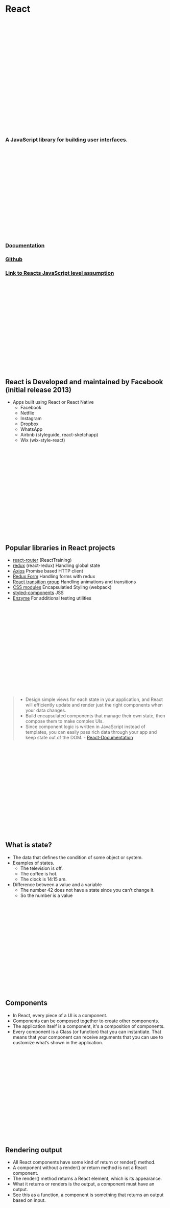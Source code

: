 # React

<br/>
<br/>
<br/>
<br/>
<br/>
<br/>
<br/>
<br/>
<br/>
<br/>
<br/>
<br/>
<br/>
<br/>
<br/>
<br/>
<br/>
<br/>
<br/>
<br/>

### A JavaScript library for building user interfaces.

<br/>
<br/>
<br/>
<br/>
<br/>
<br/>
<br/>
<br/>
<br/>
<br/>
<br/>
<br/>
<br/>
<br/>
<br/>
<br/>

### [Documentation](https://reactjs.org/)

### [Github](https://github.com/facebook/react)

### [Link to Reacts JavaScript level assumption](https://developer.mozilla.org/en-US/docs/Web/JavaScript/A_re-introduction_to_JavaScript)

<br/>
<br/>
<br/>
<br/>
<br/>
<br/>
<br/>
<br/>
<br/>
<br/>
<br/>
<br/>
<br/>
<br/>
<br/>
<br/>

## React is Developed and maintained by Facebook (initial release 2013)

* Apps built using React or React Native
  * Facebook
  * Netflix
  * Instagram
  * Dropbox
  * WhatsApp
  * Airbnb (styleguide, react-sketchapp)
  * Wix (wix-style-react)

<br/>
<br/>
<br/>
<br/>
<br/>
<br/>
<br/>
<br/>
<br/>
<br/>
<br/>
<br/>
<br/>
<br/>
<br/>
<br/>

## Popular libraries in React projects

* [react-router](https://reacttraining.com/react-router/web/guides/quick-start) (ReactTraining)
* [redux](https://redux.js.org/) (react-redux) Handling global state
* [Axios](https://github.com/axios/axios)  Promise based HTTP client
* [Redux Form](https://redux-form.com/8.1.0/)  Handling forms with redux
* [React transition group](https://github.com/reactjs/react-transition-group) Handling animations and transitions
* [CSS modules](https://github.com/css-modules/css-modules) Encapsulatied Styling (webpack)
* [styled-components](https://github.com/styled-components/styled-components)  JSS
* [Enzyme](https://github.com/airbnb/enzyme) For additional testing utilities

<br/>
<br/>
<br/>
<br/>
<br/>
<br/>
<br/>
<br/>
<br/>
<br/>
<br/>
<br/>
<br/>
<br/>
<br/>
<br/>

> * Design simple views for each state in your application, and React will efficiently update and render just the right components when your data changes.
> * Build encapsulated components that manage their own state, then compose them to make complex UIs.
> * Since component logic is written in JavaScript instead of templates, you can easily pass rich data through your app and keep state out of the DOM. - [React-Documentation](https://reactjs.org/)

<br/>
<br/>
<br/>
<br/>
<br/>
<br/>
<br/>
<br/>
<br/>
<br/>
<br/>
<br/>
<br/>
<br/>
<br/>
<br/>

## What is state?
* The data that defines the condition of some object or system.
* Examples of states.
  * The television is off.
  * The coffee is hot.
  * The clock is 14:15 am.
* Difference between a value and a variable
  * The number 42 does not have a state since you can’t change it.
  * So the number is a value

<br/>
<br/>
<br/>
<br/>
<br/>
<br/>
<br/>
<br/>
<br/>
<br/>
<br/>
<br/>
<br/>
<br/>
<br/>
<br/>

## Components
* In React, every piece of a UI is a component.
* Components can be composed together to create other components.
* The application itself is a component, it's a composition of components.
* Every component is a Class (or function) that you can instantiate. That means that your component can receive arguments that you can use to customize what’s shown in the application.

<br/>
<br/>
<br/>
<br/>
<br/>
<br/>
<br/>
<br/>
<br/>
<br/>
<br/>
<br/>
<br/>
<br/>
<br/>
<br/>

## Rendering output

* All React components have some kind of return or render()  method.
* A component without a render() or return method is not a React component.
* The render() method returns a React element, which is its appearance.
* What it returns or renders is the output, a component must have an output.
* See this as a function, a component is something that returns an output based on input.

<br/>
<br/>
<br/>
<br/>
<br/>
<br/>
<br/>
<br/>
<br/>
<br/>
<br/>
<br/>
<br/>
<br/>
<br/>
<br/>

## Virtual DOM

* React uses a concept called Virtual DOM.
* This Virtual DOM is **NOT** the same as the ordinary DOM.
* For every DOM object, there is a corresponding “virtual DOM object, and this virtual DOM object is a representation of a DOM object, like a lightweight copy.

<br/>

* The Virtual DOM selectively renders subtrees of nodes based upon state changes.
* It does the least amount of DOM manipulation possible in order to keep your components up to date.
* If there are any changes in the Virtual Dom then React performs a “diffing algorithm”. Which identifies what has changed and accordingly updates the real DOM. This means that it doesn’t update the entire DOM just the nodes that has changed.

<br/>
<br/>
<br/>
<br/>
<br/>
<br/>
<br/>
<br/>
<br/>
<br/>
<br/>
<br/>
<br/>
<br/>
<br/>
<br/>

## React compared to Angular
* React is a JavaScript library while Angular is a complete Framework
* React uses a Virtual DOM while Angular uses the regular DOM
* React uses JSX while Angular uses plain HTML
* React has one-way binding while Angular has two-way binding
* React is more commonly used with JavaScript while Angular with TypeScript
* React has a lower barrier when learning while Angular has a steep learning curve

<br/>
<br/>
<br/>
<br/>
<br/>
<br/>
<br/>
<br/>
<br/>
<br/>
<br/>
<br/>
<br/>
<br/>
<br/>
<br/>

## Simplest React example

<br/>
<br/>
<br/>
<br/>
<br/>
<br/>
<br/>
<br/>
<br/>
<br/>
<br/>
<br/>
<br/>
<br/>
<br/>
<br/>

## create-react-app
Used to Create React apps with no build configuration.

You don’t need to install or configure tools like Webpack or Babel. They are preconfigured and hidden so that you can focus on the code.

[react-scripts](https://www.npmjs.com/package/react-scripts)
<br/>
React-scripts includes scripts and configuration used by Create-react-app.
<br/>
[create-react-app Documentation](https://facebook.github.io/create-react-app/)

<br/>
<br/>
<br/>
<br/>
<br/>
<br/>
<br/>
<br/>
<br/>
<br/>
<br/>
<br/>
<br/>
<br/>
<br/>
<br/>

## A project created with create-react-app comes with:

* React, JSX, ES6, TypeScript and Flow syntax support.
* Language extras beyond ES6 like the object spread operator.
* Autoprefixed CSS, so you don’t need -webkit- or other prefixes.
* A fast interactive unit test runner with built-in support for coverage reporting.
* A live development server that warns about common mistakes.
* A build script to bundle JS, CSS, and images for production, with hashes and sourcemaps.
* An offline-first service worker and a web app manifest, meeting all the Progressive Web App criteria. (Note: Using the service worker is opt-in as of react-scripts@2.0.0 and higher)
* Hassle-free updates for the above tools with a single dependency.

<br/>
<br/>
<br/>
<br/>
<br/>
<br/>
<br/>
<br/>
<br/>
<br/>
<br/>
<br/>
<br/>
<br/>
<br/>
<br/>

## A JavaScript build toolchain usually consists of:
* A package manager (Yarn, Npm)
* A bundler, (Webpack)
* A compiler (Babel)

<br/>
<br/>
<br/>
<br/>
<br/>
<br/>
<br/>
<br/>
<br/>
<br/>
<br/>
<br/>
<br/>
<br/>
<br/>
<br/>

## Creating an project
* ```npx create-react-app my-app```

* npx is an an NPM package runner
* By default, npx will check whether ```<command>``` exists in ```$PATH```, or in the local project binaries, and execute that. If ```<command>``` is not found, it will be installed prior to execution.

*  You need to have atleast Node >= 6

<br/>
<br/>
<br/>
<br/>
<br/>
<br/>
<br/>
<br/>
<br/>
<br/>
<br/>
<br/>
<br/>
<br/>
<br/>
<br/>

## Task: Create a new project with create-react-app and investigate it

<br/>
<br/>
<br/>
<br/>
<br/>
<br/>
<br/>
<br/>
<br/>
<br/>
<br/>
<br/>
<br/>
<br/>
<br/>
<br/>

## create-react-app comes with the following scripts
* ```npm start```
* ```npm run test```
* ```npm run build```
* ```npm run eject```

<br/>
<br/>
<br/>
<br/>
<br/>
<br/>
<br/>
<br/>
<br/>
<br/>
<br/>
<br/>
<br/>
<br/>
<br/>
<br/>

## React developer tools
* Is an extension that you can install in your browser
* [Chrome](https://chrome.google.com/webstore/detail/react-developer-tools/fmkadmapgofadopljbjfkapdkoienihi), [Mozilla](https://addons.mozilla.org/sv-SE/firefox/addon/react-devtools/)
* In the extension you can investigate the virtual DOM, components state, props etc.

